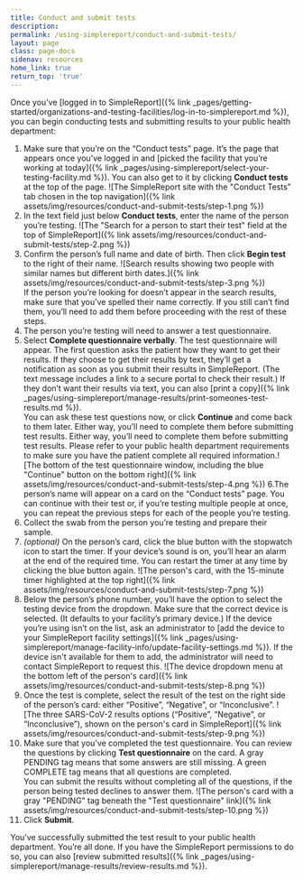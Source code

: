 ```yaml
---
title: Conduct and submit tests
description:
permalink: /using-simplereport/conduct-and-submit-tests/
layout: page
class: page-docs
sidenav: resources
home_link: true
return_top: 'true'
---
```


Once you’ve [logged in to SimpleReport]({% link _pages/getting-started/organizations-and-testing-facilities/log-in-to-simplereport.md %}), you can begin conducting tests and submitting results to your public health department:

1. Make sure that you’re on the “Conduct tests” page. It’s the page that appears once you’ve logged in and [picked the facility that you’re working at today]({% link _pages/using-simplereport/select-your-testing-facility.md %}). You can also get to it by clicking **Conduct tests** at the top of the page.
![The SimpleReport site with the "Conduct Tests" tab chosen in the top navigation]({% link assets/img/resources/conduct-and-submit-tests/step-1.png %})
2. In the text field just below **Conduct tests**, enter the name of the person you’re testing.
![The "Search for a person to start their test" field at the top of SimpleReport]({% link assets/img/resources/conduct-and-submit-tests/step-2.png %})
3. Confirm the person’s full name and date of birth. Then click **Begin test** to the right of their name.
![Search results showing two people with similar names but different birth dates.]({% link assets/img/resources/conduct-and-submit-tests/step-3.png %})<br>
If the person you’re looking for doesn’t appear in the search results, make sure that you’ve spelled their name correctly. If you still can’t find them, you’ll need to add them before proceeding with the rest of these steps.
4. The person you’re testing will need to answer a test questionnaire.
5. Select **Complete questionnaire verbally**. The test questionnaire will appear. The first question asks the patient how they want to get their results. If they choose to get their results by text, they’ll get a notification as soon as you submit their results in SimpleReport. (The text message includes a link to a secure portal to check their result.) If they don’t want their results via text, you can also [print a copy]({% link _pages/using-simplereport/manage-results/print-someones-test-results.md %}).<br>You can ask these test questions now, or click **Continue** and come back to them later. Either way, you’ll need to complete them before submitting test results. Either way, you’ll need to complete them before submitting test results. Please refer to your public health department requirements to make sure you have the patient complete all required information.![The bottom of the test questionnaire window, including the blue "Continue" button on the bottom right]({% link assets/img/resources/conduct-and-submit-tests/step-4.png %})
6.The person’s name will appear on a card on the “Conduct tests” page. You can continue with their test or, if you’re testing multiple people at once, you can repeat the previous steps for each of the people you’re testing.
7. Collect the swab from the person you’re testing and prepare their sample.
8. *(optional)* On the person’s card, click the blue button with the stopwatch icon to start the timer. If your device’s sound is on, you’ll hear an alarm at the end of the required time. You can restart the timer at any time by clicking the blue button again.
![The person's card, with the 15-minute timer highlighted at the top right]({% link assets/img/resources/conduct-and-submit-tests/step-7.png %})
9. Below the person’s phone number, you’ll have the option to select the testing device from the dropdown. Make sure that the correct device is selected. (It defaults to your facility’s primary device.) If the device you’re using isn’t on the list, ask an administrator to [add the device to your SimpleReport facility settings]({% link _pages/using-simplereport/manage-facility-info/update-facility-settings.md %}). If the device isn't available for them to add, the administrator will need to contact SimpleReport to request this. 
![The device dropdown menu at the bottom left of the person's card]({% link assets/img/resources/conduct-and-submit-tests/step-8.png %})
10. Once the test is complete, select the result of the test on the right side of the person’s card: either “Positive”, “Negative”, or “Inconclusive”.
![The three SARS-CoV-2 results options (“Positive”, “Negative”, or “Inconclusive”), shown on the person's card in SimpleReport]({% link assets/img/resources/conduct-and-submit-tests/step-9.png %})
11. Make sure that you’ve completed the test questionnaire. You can review the questions by clicking **Test questionnaire** on the card. A gray <span class="usa-tag">PENDING</span> tag means that some answers are still missing. A green <span class="usa-tag tag--success">COMPLETE</span> tag means that all questions are completed.<br>
You can submit the results without completing all of the questions, if the person being tested declines to answer them.
![The person's card with a gray "PENDING" tag beneath the "Test questionnaire" link]({% link assets/img/resources/conduct-and-submit-tests/step-10.png %})
12. Click **Submit**.

You’ve successfully submitted the test result to your public health department. You’re all done. If you have the SimpleReport permissions to do so, you can also [review submitted results]({% link _pages/using-simplereport/manage-results/review-results.md %}).
